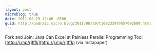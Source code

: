 ```yaml
---
layout: post
microblog: true
date: 2011-08-29 12:46 -0500
guid: http://padraic.micro.blog/2011/08/29/t108233979857092609.html
---
```

Fork and Join: Java Can Excel at Painless Parallel Programming Too! [http://j.mp/rjtffk](http://j.mp/rjtffk) (via Instapaper)
